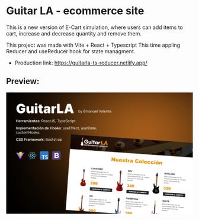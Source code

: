 # Guitar LA - ecommerce site

This is a new version of E-Cart simulation, where users can add items to cart, increase and decrease quantity and remove them.

This project was made with Vite + React + Typescript This time appling Reducer and useReducer hook for state managment.

- Production link: https://guitarla-ts-reducer.netlify.app/

## Preview:

![App image preview](./public/img/preview.png)

